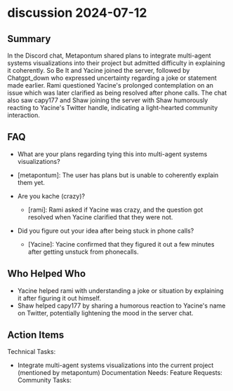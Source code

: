# discussion 2024-07-12

## Summary

In the Discord chat, Metapontum shared plans to integrate multi-agent systems visualizations into their project but admitted difficulty in explaining it coherently. So Be It and Yacine joined the server, followed by Chatgpt_down who expressed uncertainty regarding a joke or statement made earlier. Rami questioned Yacine's prolonged contemplation on an issue which was later clarified as being resolved after phone calls. The chat also saw capy177 and Shaw joining the server with Shaw humorously reacting to Yacine's Twitter handle, indicating a light-hearted community interaction.

## FAQ

- What are your plans regarding tying this into multi-agent systems visualizations?
- [metapontum]: The user has plans but is unable to coherently explain them yet.

- Are you kache (crazy)?

    - [rami]: Rami asked if Yacine was crazy, and the question got resolved when Yacine clarified that they were not.

- Did you figure out your idea after being stuck in phone calls?
    - [Yacine]: Yacine confirmed that they figured it out a few minutes after getting unstuck from phonecalls.

## Who Helped Who

- Yacine helped rami with understanding a joke or situation by explaining it after figuring it out himself.
- Shaw helped capy177 by sharing a humorous reaction to Yacine's name on Twitter, potentially lightening the mood in the server chat.

## Action Items

Technical Tasks:

- Integrate multi-agent systems visualizations into the current project (mentioned by metapontum)
  Documentation Needs:
  Feature Requests:
  Community Tasks:
